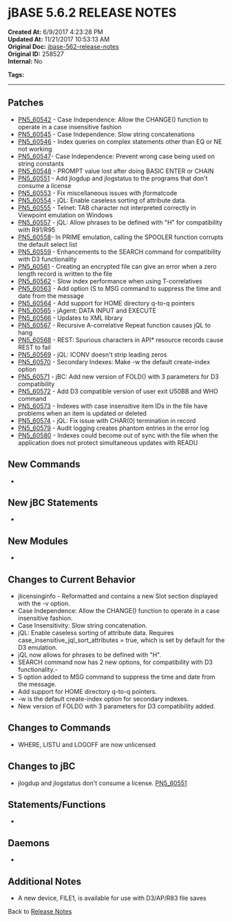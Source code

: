 # jBASE 5.6.2 RELEASE NOTES

**Created At:** 6/9/2017 4:23:28 PM  
**Updated At:** 11/21/2017 10:53:13 AM  
**Original Doc:** [jbase-562-release-notes](https://docs.jbase.com/release-notes/jbase-562-release-notes)  
**Original ID:** 258527  
**Internal:** No  

**Tags:**
<badge text='5.6.2' vertical='middle' />
<badge text='release notes' vertical='middle' />

* * *

## Patches

- [PN5\_60542](./pn5_60542) - Case Independence: Allow the CHANGE() function to operate in a case insensitive fashion
- [PN5\_60545](./pn5_60545) - Case Independence: Slow string concatenations
- [PN5\_60546](./pn5_60546) - Index queries on complex statements other than EQ or NE not working
- [PN5\_60547](./pn5_60547)- Case Independence: Prevent wrong case being used on string constants
- [PN5\_60548](./pn5_60548) - PROMPT value lost after doing BASIC ENTER or CHAIN
- [PN5\_60551](./pn5_60551) - Add jlogdup and jlogstatus to the programs that don't consume a license
- [PN5\_60553](./pn5_60553) - Fix miscellaneous issues with jformatcode
- [PN5\_60554](./pn5_60554) - jQL: Enable caseless sorting of attribute data.
- [PN5\_60555](./pn5_60555) - Telnet: TAB character not interpreted correctly in Viewpoint emulation on Windows
- [PN5\_60557](./pn5_60557) - jQL: Allow phrases to be defined with "H" for compatibility with R91/R95
- [PN5\_60558](./pn5_60558)- In PRIME emulation, calling the SPOOLER function corrupts the default select list
- [PN5\_60559](./pn5_60559) - Enhancements to the SEARCH command for compatibility with D3 functionality
- [PN5\_60561](./pn5_60561) - Creating an encrypted file can give an error when a zero length record is written to the file
- [PN5\_60562](./pn5_60562) - Slow index performance when using T-correlatives
- [PN5\_60563](./pn5_60563) - Add option (S to MSG command to suppress the time and date from the message
- [PN5\_60564](./pn5_60564) - Add support for HOME directory q-to-q pointers
- [PN5\_60565](./pn5_60565) - jAgent: DATA INPUT and EXECUTE
- [PN5\_60566](./pn5_60566) - Updates to XML library
- [PN5\_60567](./pn5_60567) - Recursive A-correlative Repeat function causes jQL to hang
- [PN5\_60568](./pn5_60568) - REST: Spurious characters in API\* resource records cause REST to fail
- [PN5\_60569](./pn5_60569) - jQL: ICONV doesn't strip leading zeros
- [PN5\_60570](./pn5_60570) - Secondary Indexes: Make -w the default create-index option
- [PN5\_60571](./pn5_60571) - jBC: Add new version of FOLD() with 3 parameters for D3 compatibility
- [PN5\_60572](./pn5_60572) - Add D3 compatible version of user exit U50BB and WHO command
- [PN5\_60573](./pn5_60573) - Indexes with case insensitive item IDs in the file have problems when an item is updated or deleted
- [PN5\_60574](./pn5_60574) - jQL: Fix issue with CHAR(0) termination in record
- [PN5\_60579](./pn5_60579) - Audit logging creates phantom entries in the error log
- [PN5\_60580](./pn5_60580) - Indexes could become out of sync with the file when the application does not protect simultaneous updates with READU

## New Commands

-

## New jBC Statements

-

## New Modules

-

## Changes to Current Behavior

- jlicensinginfo - Reformatted and contains a new Slot section displayed with the -v option.
- Case Independence: Allow the CHANGE() function to operate in a case insensitive fashion.
- Case Insensitivity: Slow string concatenation.
- jQL: Enable caseless sorting of attribute data. Requires case\_insensitive\_jql\_sort\_attributes = true, which is set by default for the D3 emulation.
- jQL now allows for phrases to be defined with "H".
- SEARCH command now has 2 new options, for compatibility with D3 functionality.-
- S option added to MSG command to suppress the time and date from the message.
- Add support for HOME directory q-to-q pointers.
- -w is the default create-index option for secondary indexes.
- New version of FOLD() with 3 parameters for D3 compatibility added.

## Changes to Commands

- WHERE, LISTU and LOGOFF are now unlicensed

## Changes to jBC  

- jlogdup and jlogstatus don't consume a license. [PN5\_60551](./pn5_60551)

## Statements/Functions

-

## Daemons

-  

## Additional Notes

- A new device, FILE1, is available for use with D3/AP/R83 file saves

Back to [Release Notes](./../README.md)
